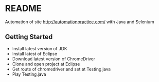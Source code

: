 # README
Automation of site http://automationpractice.com/  with Java and Selenium

## Getting Started

* Install latest version of JDK
* Install latest of Eclipse
* Download latest version of ChromeDriver
* Clone and open project at Eclipse
* Get route of chromedriver and set at Testing.java 
* Play Testing.java
